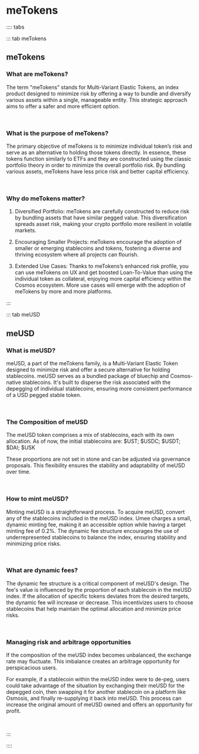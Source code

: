 # meTokens

:::: tabs

::: tab meTokens

## meTokens

### What are meTokens?

The term "meTokens" stands for Multi-Variant Elastic Tokens, an index product designed to minimize risk by offering a way to bundle and diversify various assets within a single, manageable entity. This strategic approach aims to offer a safer and more efficient option.

<br>

### What is the purpose of meTokens?

The primary objective of meTokens is to minimize individual token’s risk and serve as an alternative to holding those tokens directly. In essence, these tokens function similarly to ETFs and they are constructed using the classic portfolio theory in order to minimize the overall portfolio risk. By bundling various assets, meTokens have less price risk and better capital efficiency.

<br>

### Why do meTokens matter?

1. Diversified Portfolio: meTokens are carefully constructed to reduce risk by bundling assets that have similar pegged value. This diversification spreads asset risk, making your crypto portfolio more resilient in volatile markets.

2. Encouraging Smaller Projects: meTokens encourage the adoption of smaller or emerging stablecoins and tokens, fostering a diverse and thriving ecosystem where all projects can flourish.

3. Extended Use Cases: Thanks to meTokens’s enhanced risk profile, you can use meTokens on UX and get boosted Loan-To-Value than using the individual token as collateral, enjoying more capital efficiency within the Cosmos ecosystem. More use cases will emerge with the adoption of meTokens by more and more platforms.

:::

::: tab meUSD

## meUSD

### What is meUSD?

meUSD, a part of the meTokens family, is a Multi-Variant Elastic Token designed to minimize risk and offer a secure alternative for holding stablecoins. meUSD serves as a bundled package of bluechip and Cosmos-native stablecoins. It's built to disperse the risk associated with the depegging of individual stablecoins, ensuring more consistent performance of a USD pegged stable token.

<br>

### The Composition of meUSD

The meUSD token comprises a mix of stablecoins, each with its own allocation. As of now, the initial stablecoins are: $UST; $USDC; $USDT; $DAI; $USK

These proportions are not set in stone and can be adjusted via governance proposals. This flexibility ensures the stability and adaptability of meUSD over time.

<br>

### How to mint meUSD?

Minting meUSD is a straightforward process. To acquire meUSD, convert any of the stablecoins included in the meUSD index. Umee charges a small, dynamic minting fee, making it an accessible option while having a target minting fee of 0.2%. The dynamic fee structure encourages the use of underrepresented stablecoins to balance the index, ensuring stability and minimizing price risks.

<br>

### What are dynamic fees?

The dynamic fee structure is a critical component of meUSD's design. The fee's value is influenced by the proportion of each stablecoin in the meUSD index. If the allocation of specific tokens deviates from the desired targets, the dynamic fee will increase or decrease. This incentivizes users to choose stablecoins that help maintain the optimal allocation and minimize price risks.

<br>

### Managing risk and arbitrage opportunities

If the composition of the meUSD index becomes unbalanced, the exchange rate may fluctuate. This imbalance creates an arbitrage opportunity for perspicacious users.

For example, if a stablecoin within the meUSD index were to de-peg, users could take advantage of the situation by exchanging their meUSD for the depegged coin, then swapping it for another stablecoin on a platform like Osmosis, and finally re-supplying it back into meUSD. This process can increase the original amount of meUSD owned and offers an opportunity for profit.

<br>

:::

::::
